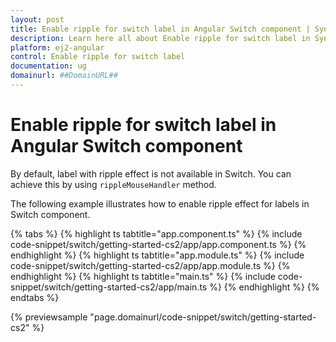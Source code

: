 ```yaml
---
layout: post
title: Enable ripple for switch label in Angular Switch component | Syncfusion
description: Learn here all about Enable ripple for switch label in Syncfusion Angular Switch component of Syncfusion Essential JS 2 and more.
platform: ej2-angular
control: Enable ripple for switch label 
documentation: ug
domainurl: ##DomainURL##
---
```


# Enable ripple for switch label in Angular Switch component

By default, label with ripple effect is not available in Switch. You can achieve this by using `rippleMouseHandler`
method.

The following example illustrates how to enable ripple effect for labels in Switch component.

{% tabs %}
{% highlight ts tabtitle="app.component.ts" %}
{% include code-snippet/switch/getting-started-cs2/app/app.component.ts %}
{% endhighlight %}
{% highlight ts tabtitle="app.module.ts" %}
{% include code-snippet/switch/getting-started-cs2/app/app.module.ts %}
{% endhighlight %}
{% highlight ts tabtitle="main.ts" %}
{% include code-snippet/switch/getting-started-cs2/app/main.ts %}
{% endhighlight %}
{% endtabs %}
  
{% previewsample "page.domainurl/code-snippet/switch/getting-started-cs2" %}